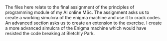 The files here relate to the final assignment of the principles of programming module of my AI online MSc.
The assignment asks us to create a working simulcra of the enigma machine and use it to crack codes.
An advanced section asks us to create an extension to the exercise. I create a more advanced simulcra of the Enigma machine which would have resisted the code breaking at Bletchly Park.
